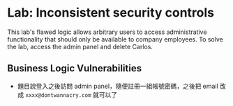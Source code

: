 # Lab: Inconsistent security controls

This lab's flawed logic allows arbitrary users to access administrative functionality that should only be available to company employees. To solve the lab, access the admin panel and delete Carlos.

## Business Logic Vulnerabilities
* 題目說登入之後訪問 admin panel，隨便註冊一組帳號密碼，之後把 email 改成 `xxxx@dontwannacry.com` 就可以了
